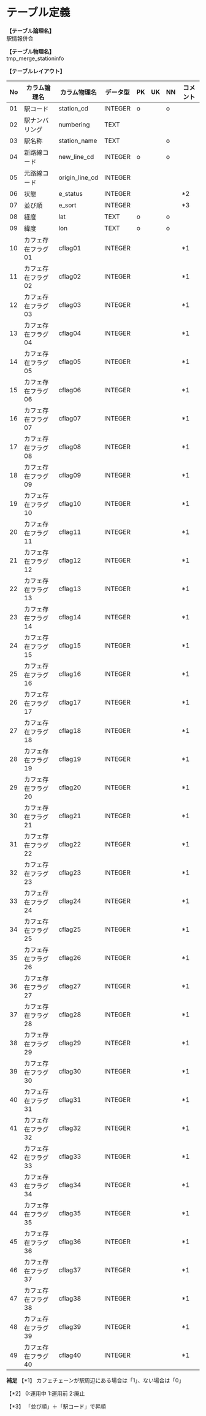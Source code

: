 # テーブル定義

**【テーブル論理名】**  
駅情報併合

**【テーブル物理名】**  
tmp_merge_stationinfo

**【テーブルレイアウト】**  

| No  |    カラム論理名    |  カラム物理名  | データ型 | PK  | UK  | NN  | コメント |
| --- | ------------------ | -------------- | -------- | --- | --- | --- | -------- |
| 01  | 駅コード           | station_cd     | INTEGER  | o   |     | o   |          |
| 02  | 駅ナンバリング     | numbering      | TEXT     |     |     |     |          |
| 03  | 駅名称             | station_name   | TEXT     |     |     | o   |          |
| 04  | 新路線コード       | new_line_cd    | INTEGER  | o   |     | o   |          |
| 05  | 元路線コード       | origin_line_cd | INTEGER  |     |     |     |          |
| 06  | 状態               | e_status       | INTEGER  |     |     |     | *2       |
| 07  | 並び順             | e_sort         | INTEGER  |     |     |     | *3       |
| 08  | 経度               | lat            | TEXT     | o   |     | o   |          |
| 09  | 緯度               | lon            | TEXT     | o   |     | o   |          |
| 10  | カフェ存在フラグ01 | cflag01        | INTEGER  |     |     |     | *1       |
| 11  | カフェ存在フラグ02 | cflag02        | INTEGER  |     |     |     | *1       |
| 12  | カフェ存在フラグ03 | cflag03        | INTEGER  |     |     |     | *1       |
| 13  | カフェ存在フラグ04 | cflag04        | INTEGER  |     |     |     | *1       |
| 14  | カフェ存在フラグ05 | cflag05        | INTEGER  |     |     |     | *1       |
| 15  | カフェ存在フラグ06 | cflag06        | INTEGER  |     |     |     | *1       |
| 16  | カフェ存在フラグ07 | cflag07        | INTEGER  |     |     |     | *1       |
| 17  | カフェ存在フラグ08 | cflag08        | INTEGER  |     |     |     | *1       |
| 18  | カフェ存在フラグ09 | cflag09        | INTEGER  |     |     |     | *1       |
| 19  | カフェ存在フラグ10 | cflag10        | INTEGER  |     |     |     | *1       |
| 20  | カフェ存在フラグ11 | cflag11        | INTEGER  |     |     |     | *1       |
| 21  | カフェ存在フラグ12 | cflag12        | INTEGER  |     |     |     | *1       |
| 22  | カフェ存在フラグ13 | cflag13        | INTEGER  |     |     |     | *1       |
| 23  | カフェ存在フラグ14 | cflag14        | INTEGER  |     |     |     | *1       |
| 24  | カフェ存在フラグ15 | cflag15        | INTEGER  |     |     |     | *1       |
| 25  | カフェ存在フラグ16 | cflag16        | INTEGER  |     |     |     | *1       |
| 26  | カフェ存在フラグ17 | cflag17        | INTEGER  |     |     |     | *1       |
| 27  | カフェ存在フラグ18 | cflag18        | INTEGER  |     |     |     | *1       |
| 28  | カフェ存在フラグ19 | cflag19        | INTEGER  |     |     |     | *1       |
| 29  | カフェ存在フラグ20 | cflag20        | INTEGER  |     |     |     | *1       |
| 30  | カフェ存在フラグ21 | cflag21        | INTEGER  |     |     |     | *1       |
| 31  | カフェ存在フラグ22 | cflag22        | INTEGER  |     |     |     | *1       |
| 32  | カフェ存在フラグ23 | cflag23        | INTEGER  |     |     |     | *1       |
| 33  | カフェ存在フラグ24 | cflag24        | INTEGER  |     |     |     | *1       |
| 34  | カフェ存在フラグ25 | cflag25        | INTEGER  |     |     |     | *1       |
| 35  | カフェ存在フラグ26 | cflag26        | INTEGER  |     |     |     | *1       |
| 36  | カフェ存在フラグ27 | cflag27        | INTEGER  |     |     |     | *1       |
| 37  | カフェ存在フラグ28 | cflag28        | INTEGER  |     |     |     | *1       |
| 38  | カフェ存在フラグ29 | cflag29        | INTEGER  |     |     |     | *1       |
| 39  | カフェ存在フラグ30 | cflag30        | INTEGER  |     |     |     | *1       |
| 40  | カフェ存在フラグ31 | cflag31        | INTEGER  |     |     |     | *1       |
| 41  | カフェ存在フラグ32 | cflag32        | INTEGER  |     |     |     | *1       |
| 42  | カフェ存在フラグ33 | cflag33        | INTEGER  |     |     |     | *1       |
| 43  | カフェ存在フラグ34 | cflag34        | INTEGER  |     |     |     | *1       |
| 44  | カフェ存在フラグ35 | cflag35        | INTEGER  |     |     |     | *1       |
| 45  | カフェ存在フラグ36 | cflag36        | INTEGER  |     |     |     | *1       |
| 46  | カフェ存在フラグ37 | cflag37        | INTEGER  |     |     |     | *1       |
| 47  | カフェ存在フラグ38 | cflag38        | INTEGER  |     |     |     | *1       |
| 48  | カフェ存在フラグ39 | cflag39        | INTEGER  |     |     |     | *1       |
| 49  | カフェ存在フラグ40 | cflag40        | INTEGER  |     |     |     | *1       |

**補足**
【*1】
カフェチェーンが駅周辺にある場合は「1」、ない場合は「0」

【*2】
0:運用中
1:運用前
2:廃止

【*3】
「並び順」＋「駅コード」で昇順

